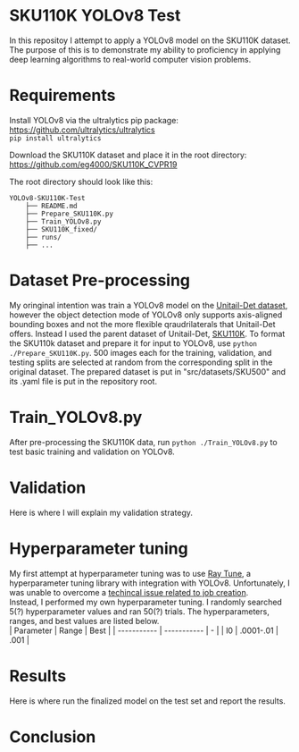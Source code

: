 # SKU110K YOLOv8 Test #
In this repositoy I attempt to apply a YOLOv8 model on the SKU110K dataset. The purpose of this is to demonstrate my ability to proficiency in applying deep learning algorithms to real-world computer vision problems.

# Requirements #
Install YOLOv8 via the ultralytics pip package: https://github.com/ultralytics/ultralytics  
`pip install ultralytics`  

Download the SKU110K dataset and place it in the root directory: https://github.com/eg4000/SKU110K_CVPR19  
  
The root directory should look like this:
```
YOLOv8-SKU110K-Test  
    ├── README.md  
    ├── Prepare_SKU110K.py
    ├── Train_YOLOv8.py
    ├── SKU110K_fixed/
    ├── runs/
    ├── ...
```

# Dataset Pre-processing #
My oringinal intention was train a YOLOv8 model on the [Unitail-Det dataset](https://unitedretail.github.io/Unitail-Det/), however the object detection mode of YOLOv8 only supports axis-aligned bounding boxes and not the more flexible qraudrilaterals that Unitail-Det offers. Instead I used the parent dataset of Unitail-Det, [SKU110K](https://github.com/eg4000/SKU110K_CVPR19 ). To format the SKU110k dataset and prepare it for input to YOLOv8, use `python ./Prepare_SKU110K.py`. 500 images each for the training, validation, and testing splits are selected at random from the corresponding split in the original dataset. The prepared dataset is put in "src/datasets/SKU500" and its .yaml file is put in the repository root.

# Train_YOLOv8.py #
After pre-processing the SKU110K data, run `python ./Train_YOLOv8.py` to test basic training and validation on YOLOv8.

# Validation #
Here is where I will explain my validation strategy.

# Hyperparameter tuning #
My first attempt at hyperparameter tuning was to use [Ray Tune](https://docs.ray.io/en/latest/tune/index.html), a hyperparameter tuning library with integration with YOLOv8. Unfortunately, I was unable to overcome a [techincal issue related to job creation](https://github.com/ray-project/ray/issues/21994).  
Instead, I performed my own hyperparameter tuning. I randomly searched 5(?) hyperparameter values and ran 50(?) trials. The hyperparameters, ranges, and best values are listed below.  
| Parameter      | Range | Best |
| ----------- | ----------- | - |
| l0      | .0001-.01       | .001 |

# Results #
Here is where run the finalized model on the test set and report the results.

# Conclusion #
